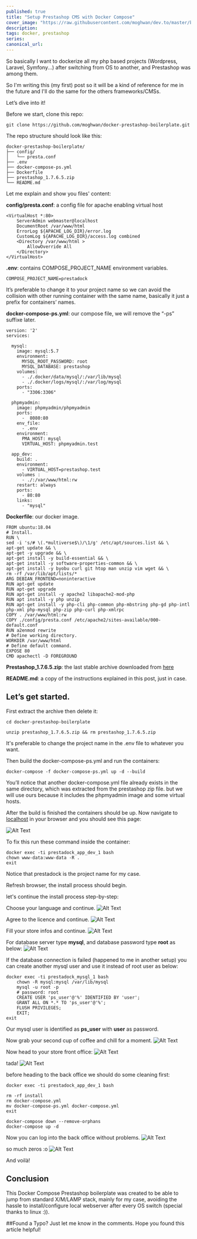 ```yaml
---
published: true
title: "Setup Prestashop CMS with Docker Compose"
cover_image: "https://raw.githubusercontent.com/moghwan/dev.to/master/blog-posts/1-prestashop-docker-compose/assets/header.png"
description:
tags: docker, prestashop
series:
canonical_url:
---
```


So basically I want to dockerize all my php based projects (Wordpress, Laravel, Symfony...) after switching from OS to another, and Prestashop was among them. 

So I'm writing this (my first) post so it will be a kind of reference for me in the future and I'll do the same for the others frameworks/CMSs.

Let’s dive into it!

Before we start, clone this repo:

```
git clone https://github.com/moghwan/docker-prestashop-boilerplate.git
```
The repo structure should look like this:

```
docker-prestashop-boilerplate/
├── config/
│   └── presta.conf
├── .env
├── docker-compose-ps.yml
├── Dockerfile
├── prestashop_1.7.6.5.zip
└── README.md
```

Let me explain and show you files' content: 

**config/presta.conf**: a config file for apache enabling virtual host

```
<VirtualHost *:80>
    ServerAdmin webmaster@localhost
    DocumentRoot /var/www/html
    ErrorLog ${APACHE_LOG_DIR}/error.log
    CustomLog ${APACHE_LOG_DIR}/access.log combined
    <Directory /var/www/html >
        AllowOverride All
    </Directory>
</VirtualHost>
```

**.env**: contains COMPOSE_PROJECT_NAME environment variables.

```
COMPOSE_PROJECT_NAME=prestadock
```

It’s preferable to change it to your project name so we can avoid the collision with other running container with the same name, basically it just a prefix for containers’ names.

**docker-compose-ps.yml**: our compose file, we will remove the “-ps” suffixe later.

```
version: '2'
services:
 
  mysql:
    image: mysql:5.7
    environment:
      MYSQL_ROOT_PASSWORD: root
      MYSQL_DATABASE: prestashop
    volumes:
      - ./.docker/data/mysql/:/var/lib/mysql
      - ./.docker/logs/mysql/:/var/log/mysql
    ports:
      - "3306:3306"
  
  phpmyadmin:
    image: phpmyadmin/phpmyadmin
    ports:
      -  8080:80
    env_file:
      - .env
    environment:
      PMA_HOST: mysql
      VIRTUAL_HOST: phpmyadmin.test  
  
  app_dev:
    build: .
    environment:
      - VIRTUAL_HOST=prestashop.test
    volumes : 
      - ./:/var/www/html:rw
    restart: always
    ports:
      - 80:80
    links:
      - "mysql"
```

**Dockerfile**: our docker image.
```
FROM ubuntu:18.04
# Install.
RUN \
sed -i 's/# \(.*multiverse$\)/\1/g' /etc/apt/sources.list && \
apt-get update && \
apt-get -y upgrade && \
apt-get install -y build-essential && \
apt-get install -y software-properties-common && \
apt-get install -y byobu curl git htop man unzip vim wget && \
rm -rf /var/lib/apt/lists/*
ARG DEBIAN_FRONTEND=noninteractive
RUN apt-get update
RUN apt-get upgrade
RUN apt-get install -y apache2 libapache2-mod-php
RUN apt install -y php unzip
RUN apt-get install -y php-cli php-common php-mbstring php-gd php-intl php-xml php-mysql php-zip php-curl php-xmlrpc
COPY . /var/www/html:rw
COPY ./config/presta.conf /etc/apache2/sites-available/000-default.conf
RUN a2enmod rewrite
# Define working directory.
WORKDIR /var/www/html
# Define default command.
EXPOSE 80
CMD apachectl -D FOREGROUND
```

**Prestashop_1.7.6.5.zip**: the last stable archive downloaded from [here](https://www.prestashop.com/en/download)

**README.md**: a copy of the instructions explained in this post, just in case.

## Let’s get started.

First extract the archive then delete it:

```
cd docker-prestashop-boilerplate

unzip prestashop_1.7.6.5.zip && rm prestashop_1.7.6.5.zip
```

It's preferable to change the project name in the .env file to whatever you want.

Then build the docker-compose-ps.yml and run the containers:
```
docker-compose -f docker-compose-ps.yml up -d --build
```
You’ll notice that another docker-compose.yml file already exists in the same directory, which was extracted from the prestashop zip file. but we will use ours because it includes the phpmyadmin image and some virtual hosts.

After the build is finished the containers should be up.
Now navigate to [localhost](http://localhost/) in your browser and you should see this page:

![Alt Text](./assets/vvsge0qh1pf90wnoalcg.png)

To fix this run these command inside the container:

```
docker exec -ti prestadock_app_dev_1 bash
chown www-data:www-data -R .
exit
```

Notice that prestadock is the project name for my case.

Refresh browser, the install process should begin.

let's continue the install process step-by-step:


Choose your language and continue.
![Alt Text](./assets/6xqd7grfo54epa3la0gw.png)

Agree to the licence and continue.
![Alt Text](./assets/2l2basqvrdn7z7hcogz6.png)

Fill your store infos and continue.
![Alt Text](./assets/a2lep6wixfn759dm22rc.png)

For database server type **mysql**, and database password type **root** as below:
![Alt Text](./assets/58yd004773phj8o3u6o9.png)

If the database connection is failed (happened to me in another setup) you can create another mysql user and use it instead of root user as below:

```
docker exec -ti prestadock_mysql_1 bash
    chown -R mysql:mysql /var/lib/mysql
    mysql -u root -p
    # password: root
    CREATE USER 'ps_user'@'%' IDENTIFIED BY 'user';
    GRANT ALL ON *.* TO 'ps_user'@'%';
    FLUSH PRIVILEGES;
    EXIT;
exit
```

Our mysql user is identified as **ps_user** with **user** as password.

Now grab your second cup of coffee and chill for a moment.
![Alt Text](./assets/immga6zlh61qv0eivrgu.png)

Now head to your store front office:
![Alt Text](./assets/5vmv25s2s97ikcn66esj.png)

tada!
![Alt Text](./assets/4t181pe9gtyn3k7kqx9m.png)


before heading to the back office we should do some cleaning first:
```
docker exec -ti prestadock_app_dev_1 bash

rm -rf install
rm docker-compose.yml
mv docker-compose-ps.yml docker-compose.yml
exit

docker-compose down --remove-orphans
docker-compose up -d
```

Now you can log into the back office without problems.
![Alt Text](./assets/zrd82b5yrfdj1wtttfw0.png)


so much zeros :o
![Alt Text](./assets/8se0uyp64ahi36v2bf2n.png)



And voilà!

## Conclusion
This Docker Compose Prestashop boilerplate was created to be able to jump from standard X/M/LAMP stack, mainly for my case, avoiding the hassle to install/configure local webserver after every OS switch (special thanks to linux :)). 

##Found a Typo?
Just let me know in the comments. Hope you found this article helpful!


